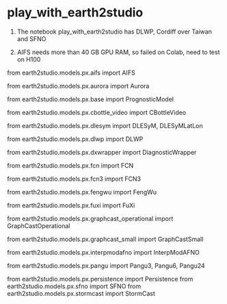 # play_with_earth2studio

1. The notebook play_with_earth2studio has DLWP, Cordiff over Taiwan and SFNO

2. AIFS needs more than 40 GB GPU RAM, so failed on Colab, need to test on H100

from earth2studio.models.px.aifs import AIFS

from earth2studio.models.px.aurora import Aurora

from earth2studio.models.px.base import PrognosticModel

from earth2studio.models.px.cbottle_video import CBottleVideo

from earth2studio.models.px.dlesym import DLESyM, DLESyMLatLon

from earth2studio.models.px.dlwp import DLWP

from earth2studio.models.px.dxwrapper import DiagnosticWrapper

from earth2studio.models.px.fcn import FCN

from earth2studio.models.px.fcn3 import FCN3

from earth2studio.models.px.fengwu import FengWu

from earth2studio.models.px.fuxi import FuXi

from earth2studio.models.px.graphcast_operational import GraphCastOperational

from earth2studio.models.px.graphcast_small import GraphCastSmall

from earth2studio.models.px.interpmodafno import InterpModAFNO

from earth2studio.models.px.pangu import Pangu3, Pangu6, Pangu24

from earth2studio.models.px.persistence import Persistence
from earth2studio.models.px.sfno import SFNO
from earth2studio.models.px.stormcast import StormCast
